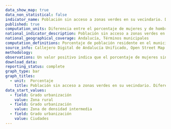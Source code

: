 ```yaml
---
data_show_map: true
data_non_statistical: false
indicator_name: Población sin acceso a zonas verdes en su vecindario. Diferencia entre el porcentaje de mujeres y de hombres
published: true
computation_units: Diferencia entre el porcentaje de mujeres y de hombres
national_indicator_description: Población sin acceso a zonas verdes en su vecindario. Diferencia entre el porcentaje de mujeres y de hombres
national_geographical_coverage: Andalucía, Términos municipales
computation_definitions: Porcentaje de población residente en el municipio que no dispone de una zona verde accesible a 10 minutos caminando desde su residencia (portal).  Este indicador aproxima, a nivel municipal,  información sobre  superficie edificada de las ciudades que se dedica a espacios abiertos para uso público de todos, desglosada por sexo y edad.
source_info: Callejero Digital de Andalucía Unificado, Open Street Map y distribución espacial de la población en Andalucía
methodology:
observations: Un valor positivo indica que el porcentaje de mujeres sin acceso a zonas verdes en su vecindario es superior al de los hombres
download_data:
reporting_status: complete
graph_type: bar
graph_titles:
  - unit:  Porcentaje
    title: Población sin acceso a zonas verdes en su vecindario. Diferencia entre el porcentaje de mujeres y de hombres
data_start_values:
  - field: Grado urbanización
    value: Zona rural
  - field: Grado urbanización
    value: Zona de densidad intermedia
  - field: Grado urbanización
    value: Ciudades 
---
```

